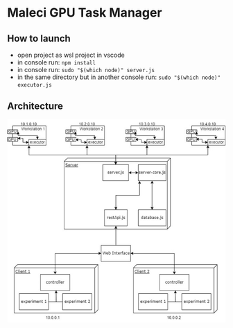 Maleci GPU Task Manager
=========

How to launch
--------------------

- open project as wsl project in vscode 
- in console run:
    ```npm install```
- in console run:
    ```sudo "$(which node)" server.js```
- in the same directory but in another console run:
    ```sudo "$(which node)" executor.js```

Architecture
-----------------
![Architecture](img/architecture.jpg)

